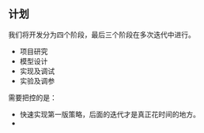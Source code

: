 ## 计划

我们将开发分为四个阶段，最后三个阶段在多次迭代中进行。

- 项目研究
- 模型设计
- 实现及调试
- 实验及调参

需要把控的是：
- 快速实现第一版策略，后面的迭代才是真正花时间的地方。
- 